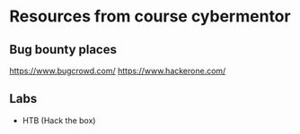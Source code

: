 # Resources from course cybermentor

## Bug bounty places

https://www.bugcrowd.com/
https://www.hackerone.com/

## Labs

- HTB (Hack the box)
